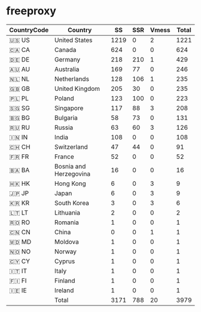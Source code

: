 # freeproxy

|CountryCode|Country|SS|SSR|Vmess|Total|
|  ----  | ----  |  ----  | ----  |  ----  | ----  |
|🇺🇸 US|United States|1219|0|2|1221|
|🇨🇦 CA|Canada|624|0|0|624|
|🇩🇪 DE|Germany|218|210|1|429|
|🇦🇺 AU|Australia|169|77|0|246|
|🇳🇱 NL|Netherlands|128|106|1|235|
|🇬🇧 GB|United Kingdom|205|30|0|235|
|🇵🇱 PL|Poland|123|100|0|223|
|🇸🇬 SG|Singapore|117|88|3|208|
|🇧🇬 BG|Bulgaria|58|73|0|131|
|🇷🇺 RU|Russia|63|60|3|126|
|🇮🇳 IN|India|108|0|0|108|
|🇨🇭 CH|Switzerland|47|44|0|91|
|🇫🇷 FR|France|52|0|0|52|
|🇧🇦 BA|Bosnia and Herzegovina|16|0|0|16|
|🇭🇰 HK|Hong Kong|6|0|3|9|
|🇯🇵 JP|Japan|6|0|3|9|
|🇰🇷 KR|South Korea|3|0|3|6|
|🇱🇹 LT|Lithuania|2|0|0|2|
|🇷🇴 RO|Romania|1|0|0|1|
|🇨🇳 CN|China|0|0|1|1|
|🇲🇩 MD|Moldova|1|0|0|1|
|🇳🇴 NO|Norway|1|0|0|1|
|🇨🇾 CY|Cyprus|1|0|0|1|
|🇮🇹 IT|Italy|1|0|0|1|
|🇫🇮 FI|Finland|1|0|0|1|
|🇮🇪 IE|Ireland|1|0|0|1|
||Total|3171|788|20|3979|
